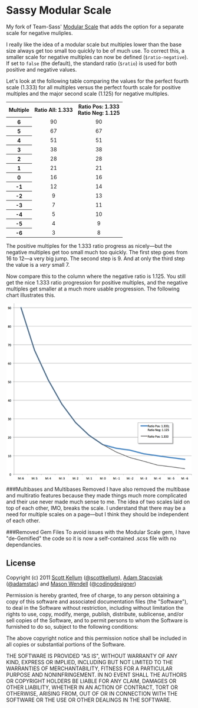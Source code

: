 # Sassy Modular Scale

My fork of Team-Sass' [Modular Scale](https://github.com/Team-Sass/modular-scale) that adds the option for a separate scale for negative muliples.

I really like the idea of a modular scale but multiples lower than the base size always get too small too quickly to be of much use. To correct this, a smaller scale for negative multiples can now be defined (`$ratio-negative`). If set to `false` (the default), the standard ratio (`$ratio`) is used for both positive and negative values.

Let's look at the following table comparing the values for the perfect fourth scale (1.333) for all multiples versus the perfect fourth scale for positive multiples and the major second scale (1.125) for negative multiples.

<table cellspacing="0">
	<tr>
		<th>Multiple</th>
		<th>Ratio All: 1.333</th>
		<th>Ratio Pos: 1.333<br />Ratio Neg: 1.125</th>
	</tr>
	<tr>
		<th align="center">6</th>
		<td align="center">90</td>
		<td align="center">90</td>
	</tr>
	<tr>
		<th align="center">5</th>
		<td align="center">67</td>
		<td align="center">67</td>
	</tr>
	<tr>
		<th align="center">4</th>
		<td align="center">51</td>
		<td align="center">51</td>
	</tr>
	<tr>
		<th align="center">3</th>
		<td align="center">38</td>
		<td align="center">38</td>
	</tr>
	<tr>
		<th align="center">2</th>
		<td align="center">28</td>
		<td align="center">28</td>
	</tr>
	<tr>
		<th align="center">1</th>
		<td align="center">21</td>
		<td align="center">21</td>
	</tr>
	<tr>
		<th align="center">0</th>
		<td align="center">16</td>
		<td align="center">16</td>
	</tr>
	<tr>
		<th align="center">-1</th>
		<td align="center">12</td>
		<td align="center">14</td>
	</tr>
	<tr>
		<th align="center">-2</th>
		<td align="center">9</td>
		<td align="center">13</td>
	</tr>
	<tr>
		<th align="center">-3</th>
		<td align="center">7</td>
		<td align="center">11</td>
	</tr>
	<tr>
		<th align="center">-4</th>
		<td align="center">5</td>
		<td align="center">10</td>
	</tr>
	<tr>
		<th align="center">-5</th>
		<td align="center">4</td>
		<td align="center">9</td>
	</tr>
	<tr>
		<th align="center">-6</th>
		<td align="center">3</td>
		<td align="center">8</td>
	</tr>
</table>

The positive multiples for the 1.333 ratio progress as nicely—but the negative multiples get too small much too quickly. The first step goes from 16 to 12—a very big jump. The second step is 9. And at only the third step the value is a *very* small 7.

Now compare this to the column where the negative ratio is 1.125. You still get the nice 1.333 ratio progression for positive multiples, and the negative multiples get smaller at a much more usable progression. The following chart illustrates this.

![image](chart.png)

###Multibases and Multibases Removed
I have also removed the multibase and multiratio features because they made things much more complicated and their use never made much sense to me. The idea of two scales laid on top of each other, IMO, breaks the scale. I understand that there may be a need for multiple scales on a page—but I think they should be independent of each other.

###Removed Gem Files
To avoid issues with the Modular Scale gem, I have "de-Gemified" the code so it is now a self-contained .scss file with no dependancies.

## License
Copyright (c) 2011 [Scott Kellum](http://www.scottkellum.com/) ([@scottkellum](http://twitter.com/scottkellum)), [Adam Stacoviak](http://adamstacoviak.com/) ([@adamstac](http://twitter.com/adamstac)) and [Mason Wendell](http://thecodingdesigner.com/) ([@codingdesigner](http://twitter.com/codingdesigner))

Permission is hereby granted, free of charge, to any person obtaining a copy of this software and associated documentation files (the "Software"), to deal in the Software without restriction, including without limitation the rights to use, copy, modify, merge, publish, distribute, sublicense, and/or sell copies of the Software, and to permit persons to whom the Software is furnished to do so, subject to the following conditions:

The above copyright notice and this permission notice shall be included in all copies or substantial portions of the Software.

THE SOFTWARE IS PROVIDED "AS IS", WITHOUT WARRANTY OF ANY KIND, EXPRESS OR IMPLIED, INCLUDING BUT NOT LIMITED TO THE WARRANTIES OF MERCHANTABILITY, FITNESS FOR A PARTICULAR PURPOSE AND NONINFRINGEMENT. IN NO EVENT SHALL THE AUTHORS OR COPYRIGHT HOLDERS BE LIABLE FOR ANY CLAIM, DAMAGES OR OTHER LIABILITY, WHETHER IN AN ACTION OF CONTRACT, TORT OR OTHERWISE, ARISING FROM, OUT OF OR IN CONNECTION WITH THE SOFTWARE OR THE USE OR OTHER DEALINGS IN THE SOFTWARE.
